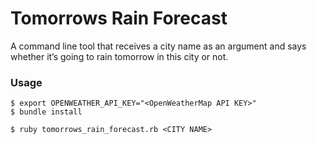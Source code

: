 # Tomorrows Rain Forecast

A command line tool that receives a city name as an argument and says whether it’s going to rain tomorrow in this city or not.

### Usage

```
$ export OPENWEATHER_API_KEY="<OpenWeatherMap API KEY>"
$ bundle install

$ ruby tomorrows_rain_forecast.rb <CITY NAME>
```
